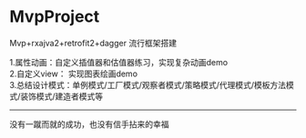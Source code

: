 # MvpProject
Mvp+rxajva2+retrofit2+dagger 流行框架搭建

1.属性动画：自定义插值器和估值器练习，实现复杂动画demo  
2.自定义view： 实现图表绘画demo  
3.总结设计模式：单例模式/工厂模式/观察者模式/策略模式/代理模式/模板方法模式/装饰模式/建造者模式等  



***
没有一蹴而就的成功，也没有信手拈来的幸福
